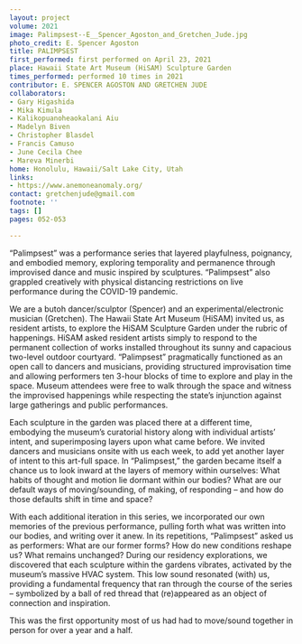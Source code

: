 ```yaml
---
layout: project
volume: 2021
image: Palimpsest--E__Spencer_Agoston_and_Gretchen_Jude.jpg
photo_credit: E. Spencer Agoston
title: PALIMPSEST
first_performed: first performed on April 23, 2021
place: Hawaii State Art Museum (HiSAM) Sculpture Garden
times_performed: performed 10 times in 2021
contributor: E. SPENCER AGOSTON AND GRETCHEN JUDE
collaborators:
- Gary Higashida
- Mika Kimula
- Kalikopuanoheaokalani Aiu
- Madelyn Biven
- Christopher Blasdel
- Francis Camuso
- June Cecila Chee
- Mareva Minerbi
home: Honolulu, Hawaii/Salt Lake City, Utah
links:
- https://www.anemoneanomaly.org/
contact: gretchenjude@gmail.com
footnote: ''
tags: []
pages: 052-053

---
```


“Palimpsest” was a performance series that layered playfulness, poignancy, and embodied memory, exploring temporality and permanence through improvised dance and music inspired by sculptures. “Palimpsest” also grappled creatively with physical distancing restrictions on live performance during the COVID-19 pandemic. 
 
We are a butoh dancer/sculptor (Spencer) and an experimental/electronic musician (Gretchen). The Hawaii State Art Museum (HiSAM) invited us, as resident artists, to explore the HiSAM Sculpture Garden under the rubric of happenings. HiSAM asked resident artists simply to respond to the permanent collection of works installed throughout its sunny and capacious two-level outdoor courtyard. “Palimpsest” pragmatically functioned as an open call to dancers and musicians, providing structured improvisation time and allowing performers ten 3-hour blocks of time to explore and play in the space. Museum attendees were free to walk through the space and witness the improvised happenings while respecting the state’s injunction against large gatherings and public performances. 
 
Each sculpture in the garden was placed there at a different time, embodying the museum’s curatorial history along with individual artists’ intent, and superimposing layers upon what came before. We invited dancers and musicians onsite with us each week, to add yet another layer of intent to this art-full space. In “Palimpsest,” the garden became itself a chance us to look inward at the layers of memory within ourselves: What habits of thought and motion lie dormant within our bodies? What are our default ways of moving/sounding, of making, of responding – and how do those defaults shift in time and space?  
 
With each additional iteration in this series, we incorporated our own memories of the previous performance, pulling forth what was written into our bodies, and writing over it anew. In its repetitions, “Palimpsest” asked us as performers: What are our former forms? How do new conditions reshape us? What remains unchanged? During our residency explorations, we discovered that each sculpture within the gardens vibrates, activated by the museum’s massive HVAC system. This low sound resonated (with) us, providing a fundamental frequency that ran through the course of the series – symbolized by a ball of red thread that (re)appeared as an object of connection and inspiration.

This was the first opportunity most of us had had to move/sound together in person for over a year and a half.

